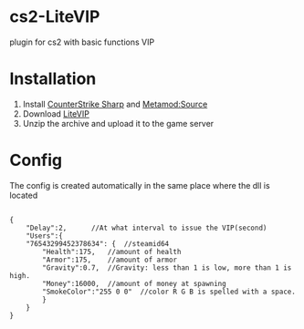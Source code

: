 # cs2-LiteVIP
plugin for cs2 with basic functions VIP

# Installation
1. Install [CounterStrike Sharp](https://github.com/roflmuffin/CounterStrikeSharp) and [Metamod:Source](https://www.sourcemm.net/downloads.php/?branch=master)
3. Download [LiteVIP](https://github.com/partiusfabaa/cs2-LiteVIP/releases)
4. Unzip the archive and upload it to the game server

# Config
The config is created automatically in the same place where the dll is located
```

{
    "Delay":2, 		//At what interval to issue the VIP(second)
    "Users":{
	"76543299452378634": {	//steamid64
		"Health":175,	//amount of health
		"Armor":175,	//amount of armor
		"Gravity":0.7,	//Gravity: less than 1 is low, more than 1 is high.
		"Money":16000,	//amount of money at spawning
		"SmokeColor":"255 0 0"	//color R G B is spelled with a space.
		}
	}
}

```
